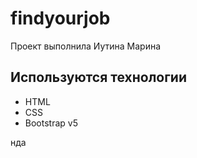 # findyourjob
Проект выполнила Иутина Марина

## Используются технологии
- HTML
- CSS
- Bootstrap v5

нда
